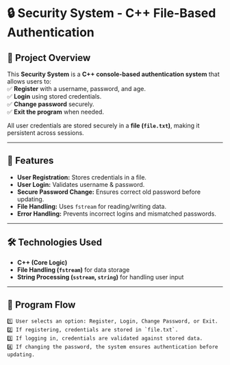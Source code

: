 
# 🔒 Security System - C++ File-Based Authentication  

## 📌 Project Overview  
This **Security System** is a **C++ console-based authentication system** that allows users to:  
✅ **Register** with a username, password, and age.  
✅ **Login** using stored credentials.  
✅ **Change password** securely.  
✅ **Exit the program** when needed.  

All user credentials are stored securely in a **file (`file.txt`)**, making it persistent across sessions.  

---

## 🚀 Features  
- **User Registration:** Stores credentials in a file.  
- **User Login:** Validates username & password.  
- **Secure Password Change:** Ensures correct old password before updating.  
- **File Handling:** Uses `fstream` for reading/writing data.  
- **Error Handling:** Prevents incorrect logins and mismatched passwords.  

---

## 🛠️ Technologies Used  
- **C++ (Core Logic)**  
- **File Handling (`fstream`)** for data storage  
- **String Processing (`sstream`, `string`)** for handling user input  

---

## 📸 Program Flow  
```text
1️⃣ User selects an option: Register, Login, Change Password, or Exit.  
2️⃣ If registering, credentials are stored in `file.txt`.  
3️⃣ If logging in, credentials are validated against stored data.  
4️⃣ If changing the password, the system ensures authentication before updating.  
